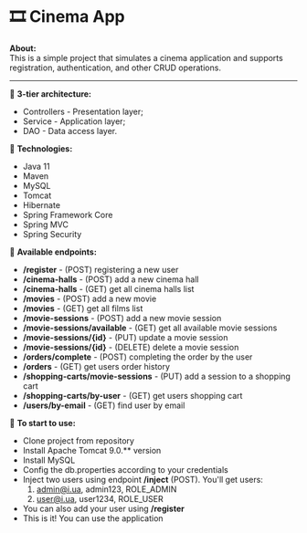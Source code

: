 # :film_strip: Cinema App
**About:**<br />
This is a simple project that simulates a cinema application and supports registration, 
authentication, and other CRUD operations.
_______________________________________________________________________________________
:pushpin: **3-tier architecture:**<br />

* Controllers - Presentation layer;<br />
* Service - Application layer;<br />
* DAO - Data access layer.

:pushpin: **Technologies:**

* Java 11
* Maven
* MySQL
* Tomcat
* Hibernate
* Spring Framework Core
* Spring MVC
* Spring Security

:pushpin: **Available endpoints:**

* **/register** -  (POST) registering a new user
* **/cinema-halls** - (POST) add a new cinema hall
* **/cinema-halls** - (GET) get all cinema halls list
* **/movies** - (POST) add a new movie
* **/movies** - (GET) get all films list
* **/movie-sessions** - (POST) add a new movie session
* **/movie-sessions/available** - (GET) get all available movie sessions
* **/movie-sessions/{id}** - (PUT) update a movie session
* **/movie-sessions/{id}** - (DELETE) delete a movie session
* **/orders/complete** - (POST) completing the order by the user
* **/orders** - (GET) get users order history
* **/shopping-carts/movie-sessions** - (PUT) add a session to a shopping cart
* **/shopping-carts/by-user** - (GET) get users shopping cart
* **/users/by-email** - (GET) find user by email

:pushpin: **To start to use:**

* Clone project from repository
* Install Apache Tomcat 9.0.** version
* Install MySQL
* Config the db.properties according to your credentials
* Inject two users using endpoint **/inject** (POST). You'll get users: <br />
  1. admin@i.ua, admin123, ROLE_ADMIN
  2. user@i.ua, user1234, ROLE_USER
* You can also add your user using **/register**
* This is it! You can use the application
